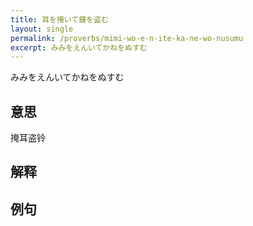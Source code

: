 ```yaml
---
title: 耳を掩いて鐘を盗む
layout: single
permalink: /proverbs/mimi-wo-e-n-ite-ka-ne-wo-nusumu
excerpt: みみをえんいてかねをぬすむ
---
```


みみをえんいてかねをぬすむ

## 意思

掩耳盗铃

## 解释

## 例句

